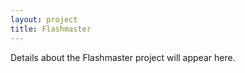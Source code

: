 ```yaml
---
layout: project
title: Flashmaster
---
```


Details about the Flashmaster project will appear here.
